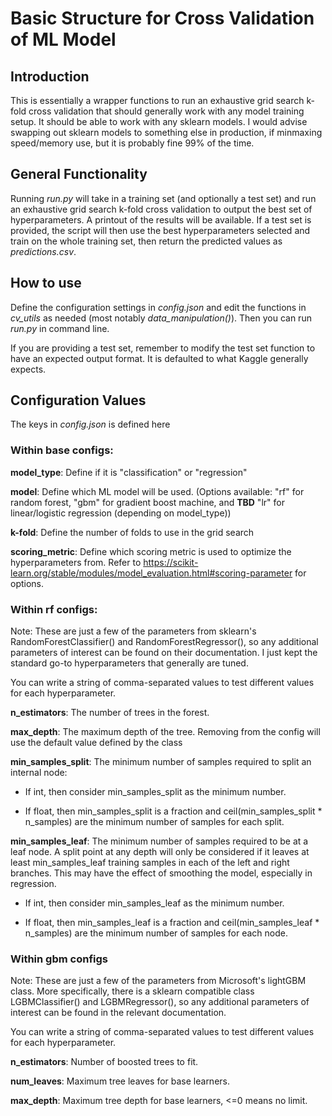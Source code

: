 # Basic Structure for Cross Validation of ML Model

## Introduction

This is essentially a wrapper functions to run an exhaustive grid search 
k-fold cross validation that should generally work with any model training 
setup. It should be able to work with any sklearn models. I would advise 
swapping out sklearn models to something else in production, if minmaxing 
speed/memory use, but it is probably fine 99% of the time. 

## General Functionality 

Running *run.py* will take in a training set (and optionally a test set) and 
run an exhaustive grid search k-fold cross validation to output the best set 
of hyperparameters. A printout of the results will be available. If a test set 
is provided, the script will then use the best hyperparameters selected and 
train on the whole training set, then return the predicted values 
as *predictions.csv*.

## How to use

Define the configuration settings in *config.json* and edit the functions in
*cv_utils* as needed (most notably *data_manipulation()*). Then you can run 
*run.py* in command line. 

If you are providing a test set, remember to modify the test set function 
to have an expected output format. It is defaulted to what Kaggle generally 
expects. 

## Configuration Values

The keys in *config.json* is defined here

### Within base configs:

**model_type**: Define if it is "classification" or "regression"

**model**: Define which ML model will be used. (Options available: "rf" for 
random forest, "gbm" for gradient boost machine, and **TBD** "lr" for 
linear/logistic regression (depending on model_type))

**k-fold**: Define the number of folds to use in the grid search

**scoring_metric**: Define which scoring metric is used to optimize the 
hyperparameters from. Refer to 
https://scikit-learn.org/stable/modules/model_evaluation.html#scoring-parameter 
for options.

### Within rf configs:

Note: These are just a few of the parameters from sklearn's 
RandomForestClassifier() and RandomForestRegressor(), so any additional 
parameters of interest can be found on their documentation. I just kept the 
standard go-to hyperparameters that generally are tuned.

You can write a string of comma-separated values to test different values for 
each hyperparameter. 

**n_estimators**: The number of trees in the forest. 

**max_depth**: The maximum depth of the tree. Removing from the config will 
use the default value defined by the class

**min_samples_split**: The minimum number of samples required to split an 
internal node:

* If int, then consider min_samples_split as the minimum number.

* If float, then min_samples_split is a fraction and ceil(min_samples_split * 
n_samples) are the minimum number of samples for each split.

**min_samples_leaf**: The minimum number of samples required to be at a leaf 
node. A split point at any depth will only be considered if it leaves at 
least min_samples_leaf training samples in each of the left and right 
branches. This may have the effect of smoothing the model, especially in 
regression.

* If int, then consider min_samples_leaf as the minimum number.

* If float, then min_samples_leaf is a fraction and ceil(min_samples_leaf * 
n_samples) are the minimum number of samples for each node.

### Within gbm configs

Note: These are just a few of the parameters from Microsoft's lightGBM class. 
More specifically, there is a sklearn compatible class LGBMClassifier() and 
LGBMRegressor(), so any additional parameters of interest can be found in the 
relevant documentation. 

You can write a string of comma-separated values to test different values for 
each hyperparameter. 

**n_estimators**: Number of boosted trees to fit.

**num_leaves**: Maximum tree leaves for base learners.

**max_depth**: Maximum tree depth for base learners, <=0 means no limit.